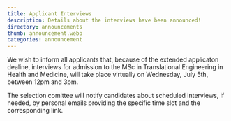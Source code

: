 ```yaml
---
title: Applicant Interviews
description: Details about the interviews have been announced!
directory: announcements
thumb: announcement.webp
categories: announcement
---
```

We wish to inform all applicants that, because of the extended applicaton dealine, interviews for admission to the
MSc in Translational Engineering in Health and Medicine, will take place virtually on Wednesday, July 5th, between 12pm and 3pm.

The selection comittee will notify candidates about scheduled interviews, if needed, by personal emails providing the specific time slot and the corresponding link.

